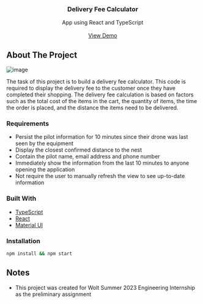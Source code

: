 <h3 align="center">Delivery Fee Calculator</h3>

  <p align="center">
    App using React and TypeScript
    <br />
    <br />
    <a href="https://delivery-fee-calculator-hazel.vercel.app//">View Demo</a>
  </p>
<!-- ABOUT THE PROJECT -->

## About The Project
![image](https://user-images.githubusercontent.com/35425540/216142567-9ddfef48-dc96-4813-bbfb-0ab7a789f342.png)


The task of this project is to build a delivery fee calculator. This code is required to display the delivery fee to the customer once they have completed their shopping. The delivery fee calculation is based on factors such as the total cost of the items in the cart, the quantity of items, the time the order is placed, and the distance the items need to be delivered.


### Requirements

* Persist the pilot information for 10 minutes since their drone was last seen by the equipment
* Display the closest confirmed distance to the nest
* Contain the pilot name, email address and phone number
* Immediately show the information from the last 10 minutes to anyone opening the application
* Not require the user to manually refresh the view to see up-to-date information

### Built With

* [TypeScript](https://www.typescriptlang.org/)
* [React](https://reactjs.org/)
* [Material UI](https://material-ui.com/)


### Installation

   ```sh
   npm install && npm start
   ```


## Notes

- This project was created for Wolt Summer 2023 Engineering Internship as the preliminary assignment
